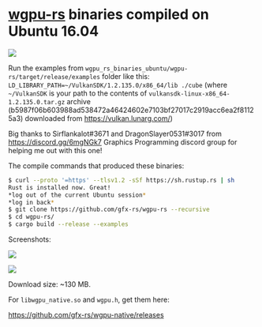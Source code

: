 # [wgpu-rs](https://github.com/gfx-rs/wgpu-rs) binaries compiled on Ubuntu 16.04

![](https://raw.github.com/procedural/wgpu_rs_binaries_ubuntu/master/why.png)

Run the examples from `wgpu_rs_binaries_ubuntu/wgpu-rs/target/release/examples` folder like this: `LD_LIBRARY_PATH=~/VulkanSDK/1.2.135.0/x86_64/lib ./cube`
(where `~/VulkanSDK` is your path to the contents of `vulkansdk-linux-x86_64-1.2.135.0.tar.gz` archive (b5987f06b603988ad538472a46424602e7103bf27017c2919acc6ea2f81125a3)
downloaded from https://vulkan.lunarg.com/)

Big thanks to Sirflankalot#3671 and DragonSlayer0531#3017 from https://discord.gg/6mgNGk7 Graphics Programming discord group for helping me out with this one!

The compile commands that produced these binaries:

```sh
$ curl --proto '=https' --tlsv1.2 -sSf https://sh.rustup.rs | sh
Rust is installed now. Great!
*log out of the current Ubuntu session*
*log in back* 
$ git clone https://github.com/gfx-rs/wgpu-rs --recursive
$ cd wgpu-rs/
$ cargo build --release --examples
```

Screenshots:

![](https://raw.github.com/procedural/wgpu_rs_binaries_ubuntu/master/cube.png)

![](https://raw.github.com/procedural/wgpu_rs_binaries_ubuntu/master/shadow.png)

Download size: ~130 MB.

For `libwgpu_native.so` and `wgpu.h`, get them here:

https://github.com/gfx-rs/wgpu-native/releases
